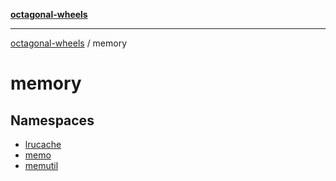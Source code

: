 [**octagonal-wheels**](../README.md)

***

[octagonal-wheels](../modules.md) / memory

# memory

## Namespaces

- [lrucache](lrucache/README.md)
- [memo](memo/README.md)
- [memutil](memutil/README.md)
